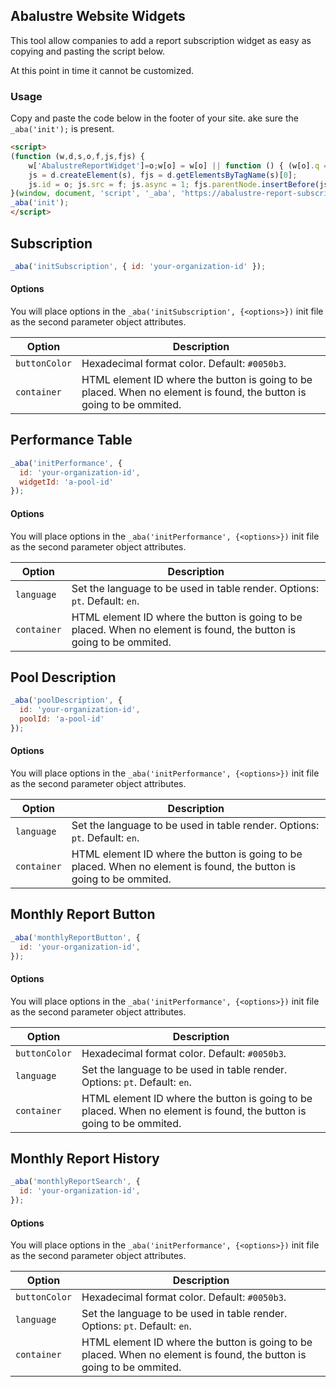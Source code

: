 ## Abalustre Website Widgets

This tool allow companies to add a report subscription widget as easy as copying and pasting the script below.

At this point in time it cannot be customized.

### Usage

Copy and paste the code below in the footer of your site. ake sure the `_aba('init');` is present.

```html
<script>
(function (w,d,s,o,f,js,fjs) {
    w['AbalustreReportWidget']=o;w[o] = w[o] || function () { (w[o].q = w[o].q || []).push(arguments) };
    js = d.createElement(s), fjs = d.getElementsByTagName(s)[0];
    js.id = o; js.src = f; js.async = 1; fjs.parentNode.insertBefore(js, fjs);
}(window, document, 'script', '_aba', 'https://abalustre-report-subscription.s3.amazonaws.com/widget.js'));
_aba('init'); 
</script>
```

## Subscription

```js
_aba('initSubscription', { id: 'your-organization-id' }); 
```

#### Options

You will place options in the `_aba('initSubscription', {<options>})` init file as the second parameter object attributes.

| Option | Description |
| - | - |
| `buttonColor` | Hexadecimal format color. Default: `#0050b3`. |
| `container` | HTML element ID where the button is going to be placed. When no element is found, the button is going to be ommited. |

## Performance Table

```js
_aba('initPerformance', {
  id: 'your-organization-id', 
  widgetId: 'a-pool-id' 
}); 
```

#### Options

You will place options in the `_aba('initPerformance', {<options>})` init file as the second parameter object attributes.

| Option | Description |
| - | - |
| `language` | Set the language to be used in table render. Options: `pt`. Default: `en`. |
| `container` | HTML element ID where the button is going to be placed. When no element is found, the button is going to be ommited. |

## Pool Description

```js
_aba('poolDescription', { 
  id: 'your-organization-id', 
  poolId: 'a-pool-id' 
}); 
```

#### Options

You will place options in the `_aba('initPerformance', {<options>})` init file as the second parameter object attributes.

| Option | Description |
| - | - |
| `language` | Set the language to be used in table render. Options: `pt`. Default: `en`. |
| `container` | HTML element ID where the button is going to be placed. When no element is found, the button is going to be ommited. |

## Monthly Report Button

```js
_aba('monthlyReportButton', {
  id: 'your-organization-id',
});
```

#### Options

You will place options in the `_aba('initPerformance', {<options>})` init file as the second parameter object attributes.

| Option | Description |
| - | - |
| `buttonColor` | Hexadecimal format color. Default: `#0050b3`. |
| `language` | Set the language to be used in table render. Options: `pt`. Default: `en`. |
| `container` | HTML element ID where the button is going to be placed. When no element is found, the button is going to be ommited. |

## Monthly Report History

```js
_aba('monthlyReportSearch', {
  id: 'your-organization-id',
});
```

#### Options

You will place options in the `_aba('initPerformance', {<options>})` init file as the second parameter object attributes.

| Option | Description |
| - | - |
| `buttonColor` | Hexadecimal format color. Default: `#0050b3`. |
| `language` | Set the language to be used in table render. Options: `pt`. Default: `en`. |
| `container` | HTML element ID where the button is going to be placed. When no element is found, the button is going to be ommited. |